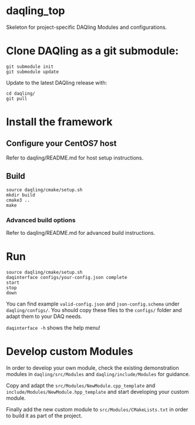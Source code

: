 # daqling_top
Skeleton for project-specific DAQling Modules and configurations.

# Clone DAQling as a git submodule:

    git submodule init
    git submodule update

Update to the latest DAQling release with:
    
    cd daqling/
    git pull

# Install the framework
## Configure your CentOS7 host
Refer to daqling/README.md for host setup instructions.

## Build

    source daqling/cmake/setup.sh
    mkdir build
    cmake3 ..
    make

### Advanced build options
Refer to daqling/README.md for advanced build instructions.

# Run

    source daqling/cmake/setup.sh
    daqinterface configs/your-config.json complete
    start
    stop
    down

You can find example `valid-config.json` and `json-config.schema` under `daqling/configs/`. You should copy these files to the `configs/` folder and adapt them to your DAQ needs.

`daqinterface -h` shows the help menu! 

# Develop custom Modules
In order to develop your own module, check the existing demonstration modules in `daqling/src/Modules` and `daqling/include/Modules` for guidance.

Copy and adapt the `src/Modules/NewModule.cpp_template` and `include/Modules/NewModule.hpp_template` and start developing your custom module.

Finally add the new custom module to `src/Modules/CMakeLists.txt` in order to build it as part of the project.

